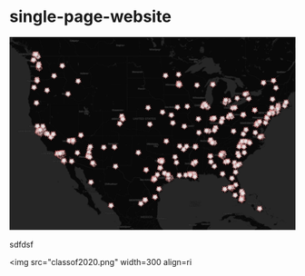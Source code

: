 # single-page-website
![alt text][Map]



sdfdsf


<img src="classof2020.png" width=300 align=ri


[Map]: classof2020.png
